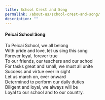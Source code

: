```yaml
---
title: School Crest and Song
permalink: /about-us/school-crest-and-song/
description: ""
---
```

<h4><strong>Peicai School Song</strong></h4>
<p>To Peicai School, we all belong<br />With pride and love, let us sing this song<br />Forever loyal, forever true<br />To our friends, our teachers and our school<br />For tasks great and small, we must all unite<br />Success and virtue ever in sight<br />Let us march on, ever onward<br />Determined to perform our daily duties<br />Diligent and loyal, we always will be&nbsp;<br />Loyal to our school and to our country.</p>